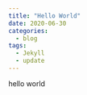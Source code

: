 ```yaml
---
title: "Hello World"
date: 2020-06-30
categories:
  - blog
tags:
  - Jekyll
  - update
---
```


hello world
